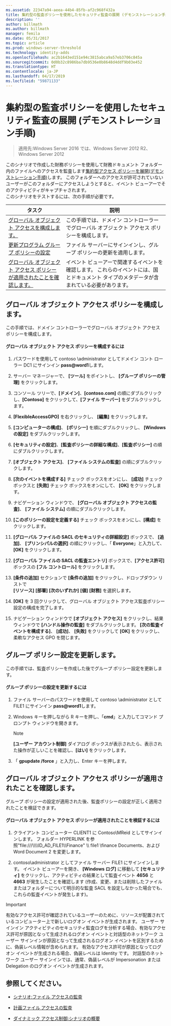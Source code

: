 ```yaml
---
ms.assetid: 22347a94-aeea-44b4-85fb-af2c968f432a
title: 集約型の監査ポリシーを使用したセキュリティ監査の展開 (デモンストレーション手順)
description: ''
author: billmath
ms.author: billmath
manager: femila
ms.date: 05/31/2017
ms.topic: article
ms.prod: windows-server-threshold
ms.technology: identity-adds
ms.openlocfilehash: ac2b1643ed151e94c3815abca9a57eb3706c845a
ms.sourcegitcommit: 0d0b32c8986ba7db9536e0b8648d4ddf9b03e452
ms.translationtype: HT
ms.contentlocale: ja-JP
ms.lasthandoff: 04/17/2019
ms.locfileid: "59871133"
---
```

# <a name="deploy-security-auditing-with-central-audit-policies-demonstration-steps"></a>集約型の監査ポリシーを使用したセキュリティ監査の展開 (デモンストレーション手順)

>適用先:Windows Server 2016 では、Windows Server 2012 R2、Windows Server 2012

このシナリオで作成した財務ポリシーを使用して財務ドキュメント フォルダー内のファイルへのアクセスを監査します[集約型アクセス ポリシーを展開&#40;デモンストレーション手順&#41;](Deploy-a-Central-Access-Policy--Demonstration-Steps-.md)します。 このフォルダーへのアクセスが許可されていないユーザーがこのフォルダーにアクセスしようとすると、イベント ビューアーでそのアクティビティがキャプチャされます。   
 このシナリオをテストするには、次の手順が必要です。  
  
|タスク|説明|  
|--------|---------------|  
|[グローバル オブジェクト アクセスを構成します。](Deploy-Security-Auditing-with-Central-Audit-Policies--Demonstration-Steps-.md#BKMK_1)|この手順では、ドメイン コントローラーでグローバル オブジェクト アクセス ポリシーを構成します。|  
|[更新プログラム グループ ポリシーの設定](Deploy-Security-Auditing-with-Central-Audit-Policies--Demonstration-Steps-.md#BKMK_2)|ファイル サーバーにサインインし、グループ ポリシーの更新を適用します。|  
|[グローバル オブジェクト アクセス ポリシーが適用されたことを確認します。](Deploy-Security-Auditing-with-Central-Audit-Policies--Demonstration-Steps-.md#BKMK_3)|イベント ビューアーで関連するイベントを確認します。 これらのイベントには、国とドキュメント タイプのメタデータが含まれている必要があります。|  
  
## <a name="BKMK_1"></a>グローバル オブジェクト アクセス ポリシーを構成します。  
この手順では、ドメイン コントローラーでグローバル オブジェクト アクセス ポリシーを構成します。  
  
#### <a name="to-configure-a-global-object-access-policy"></a>グローバル オブジェクト アクセス ポリシーを構成するには  
  
1.  パスワードを使用して contoso \administrator としてドメイン コント ローラー DC1 にサインイン **pass@word1**します。  
  
2.  サーバー マネージャーで、 **[ツール]** をポイントし、 **[グループ ポリシーの管理]** をクリックします。  
  
3.  コンソール ツリーで、**[ドメイン]**、**[contoso.com]** の順にダブルクリックし、**[Contoso]** をクリックして、**[ファイル サーバー]** をダブルクリックします。  
  
4.  **[FlexibleAccessGPO]** を右クリックし、 **[編集]** をクリックします。  
  
5.  **[コンピューターの構成]**、 **[ポリシー]** を順にダブルクリックし、 **[Windows の設定]** をダブルクリックします。  
  
6.  **[セキュリティの設定]**、**[監査ポリシーの詳細な構成]**、**[監査ポリシー]** の順にダブルクリックします。  
  
7.  **[オブジェクト アクセス]**、 **[ファイル システムの監査]** の順にダブルクリックします。  
  
8.  **[次のイベントを構成する]** チェック ボックスをオンにし、 **[成功]** チェック ボックスと **[失敗]** チェック ボックスをオンにして、 **[OK]** をクリックします。  
  
9. ナビゲーション ウィンドウで、 **[グローバル オブジェクト アクセスの監査]**、 **[ファイル システム]** の順にダブルクリックします。  
  
10. **[このポリシーの設定を定義する]** チェック ボックスをオンにし、**[構成]** をクリックします。  
  
11. **[グローバル ファイルの SACL のセキュリティの詳細設定]** ボックスで、 **[追加]**、 **[プリンシパルの選択]** の順にクリックし、「 **Everyone**」と入力して、 **[OK]** をクリックします。  
  
12. **[グローバル ファイルの SACL の監査エントリ]** ボックスで、**[アクセス許可]** ボックスの **[フル コントロール]** をクリックします。  
  
13. **[条件の追加]** セクションで **[条件の追加]** をクリックし、ドロップダウン リストで   
    **[リソース]** **[部署]** **[次のいずれか]** **[値]** **[財務]** を選択します。  
  
14. **[OK]** を 3 回クリックして、グローバル オブジェクト アクセス監査ポリシー設定の構成を完了します。  
  
15. ナビゲーション ウィンドウで **[オブジェクト アクセス]** をクリックし、結果ウィンドウで **[ハンドル操作の監査]** をダブルクリックします。 **[次の監査イベントを構成する]**、 **[成功]**、 **[失敗]** をクリックして **[OK]** をクリックし、柔軟なアクセス GPO を閉じます。  
  
## <a name="BKMK_2"></a>グループ ポリシー設定を更新します。  
この手順では、監査ポリシーを作成した後でグループ ポリシー設定を更新します。  
  
#### <a name="to-update-group-policy-settings"></a>グループ ポリシーの設定を更新するには  
  
1.  ファイル サーバーのパスワードを使用して contoso \administrator として FILE1 にサインイン **pass@word1**します。  
  
2.  Windows キーを押しながら R キーを押し、「**cmd**」と入力してコマンド プロンプト ウィンドウを開きます。  
  
    > [!NOTE]  
    > **[ユーザー アカウント制御]** ダイアログ ボックスが表示されたら、表示された操作が正しいことを確認し、**[はい]** をクリックします。  
  
3.  「 **gpupdate /force** 」と入力し、Enter キーを押します。  
  
## <a name="BKMK_3"></a>グローバル オブジェクト アクセス ポリシーが適用されたことを確認します。  
グループ ポリシーの設定が適用された後、監査ポリシーの設定が正しく適用されたことを検証できます。  
  
#### <a name="to-verify-that-the-global-object-access-policy-has-been-applied"></a>グローバル オブジェクト アクセス ポリシーが適用されたことを検証するには  
  
1.  クライアント コンピューター CLIENT1 に Contoso\MReid としてサインインします。 フォルダー HYPERLINK を参照"file:///\\\\\\\ID_AD_FILE1\\\Finance" \\\ file1 \finance Documents、および Word Document 2 を変更します。  
  
2.  contoso\administrator としてファイル サーバー FILE1 にサインインします。 イベント ビューアーを開き、 **[Windows ログ]** に移動して **[セキュリティ]** をクリックし、アクティビティの結果として監査イベント **4656** と **4663** が発生したことを確認します (作成、変更、または削除したファイルまたはフォルダーについて明示的な監査 SACL を設定しなかった場合でも、これらの監査イベントが発生します)。  
  
> [!IMPORTANT]  
> 有効なアクセス許可が確認されているユーザーのために、リソースが配置されているコンピューター上で新しいログオン イベントが生成されます。 ユーザー サインイン アクティビティのセキュリティ監査ログを分析する場合、有効なアクセス許可が原因となって生成されるログオン イベントと対話型のネットワーク ユーザー サインインが原因となって生成されるログオン イベントを区別するために、偽装レベル情報が含められます。 有効なアクセス許可が原因となってログオン イベントが生成される場合、偽装レベルは Identity です。 対話型のネットワーク ユーザー サインインでは、通常、偽装レベルが Impersonation または Delegation のログオン イベントが生成されます。  
  
## <a name="BKMK_Links"></a>参照してください。  
  
-   [シナリオ:ファイル アクセスの監査](Scenario--File-Access-Auditing.md)  
  
-   [計画ファイル アクセスの監査](Plan-for-File-Access-Auditing.md)  
  
-   [ダイナミック アクセス制御:シナリオの概要](Dynamic-Access-Control--Scenario-Overview.md)  
  

